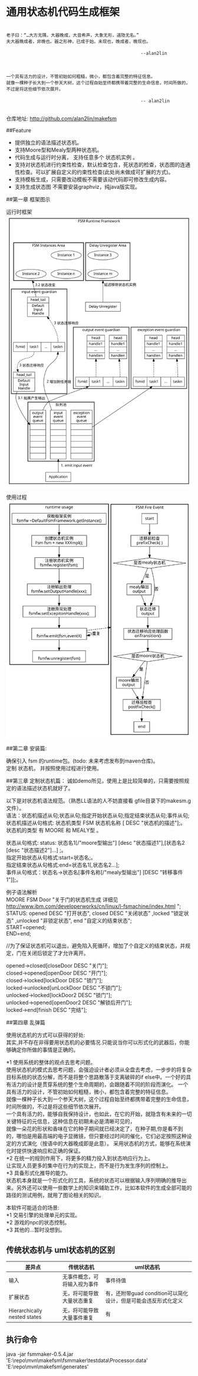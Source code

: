 # 通用状态机代码生成框架

<pre>
<code>
老子曰：“…大方无隅，大器晚成，大音希声，大象无形，道隐无名。”
夫大器晚成者，非晚也。器之形神，已成于始，未现也，晚成者，晚现也。

                                                   --alan2lin 
</code>
</pre>
<pre>
<code>
一个具有活力的设计，不管初始如何粗糙，微小，都包含着完整的特征信息。
就像一棵种子长大到一个参天大树，这个过程自始至终都携带着完整的生命信息，时间所做的，不过是将这些细节依次展开。    

                                                   -- alan2lin
</code>
</pre>

仓库地址:  http://github.com/alan2lin/makefsm  


##Feature
* 提供独立的语法描述状态机。   
* 支持Moore型和Mealy型两种状态机。   
* 代码生成与运行时分离， 支持任意多个 状态机实例 。
* 支持对状态机进行约束性检查，默认检查包含，死状态的检查，状态图的连通性检查。可以扩展自定义的约束性检查(此处尚未做成可扩展的方式)。   
* 支持模板生成，只需要改动模板不需要该动代码即可修改生成内容。
* 支持生成状态图 不需要安装graphviz，纯java版实现。   


##第一章  框架图示

运行时框架
![运行时框架](./document/image/dot/dest/framework.svg "运行时框架 在gitlab看不到的话请点击")


使用过程
![使用过程](./document/image/dot/dest/rumtime_usage.svg "使用过程 在gitlab看不到的话请点击")


##第二章 	安装篇:

确保引入 fsm 的runtime包。(todo: 未来考虑发布到maven仓库)。    
定制 状态机， 并按照使用过程进行使用。


##第三章 	定制状态机篇：
诚如demo所见，使用上是比较简单的，只需要按照规定的语法描述状态机就好了。    

以下是对状态机语法规范。（熟悉LL语法的人不妨直接看 gfile目录下的makesm.g文件）。    
语法：状态机描述从句;状态从句;指定开始状态从句;指定结束状态从句;事件从句;   
状态机描述从句格式: 状态机类型  FSM  状态机名称 [ DESC  "状态机的描述"];。   
状态机的类型 有 MOORE 和 MEALY型 。   

状态从句格式: status: 状态名1[/"moore型输出"] [desc "状态描述1"],[状态名2 [desc "状态描述2"]...] ;。   
指定开始状态从句格式:start=状态名;。   
指定结束状态从句格式:end=状态名1[,状态名2...];   
事件从句格式：状态名->状态名\[事件名称[/"mealy型输出"] [DESC "转移事件1"]\];。   

例子语法解析<br/>
MOORE FSM Door  "关于门的状态机生成 详细见 http://www.ibm.com/developerworks/cn/linux/l-fsmachine/index.html ";<br/>
STATUS: opened DESC "打开状态", closed DESC "关闭状态" ,locked "锁定状态" ,unlocked "非锁定状态", end "自定义的结束状态";<br/>
START=opened;<br/>
END=end;<br/>

//为了保证状态机可以退出，避免陷入死循环，增加了个自定义的结束状态，并规定，门在关闭后锁定了才允许离开。<br/>


opened->closed[closeDoor DESC "关门"];<br/>
closed->opened[openDoor DESC "开门"];<br/>
closed->locked[lockDoor DESC "锁门"];<br/>
locked->unlocked[unLockDoor DESC "不锁门"];<br/>
unlocked->locked[lockDoor2 DESC "锁门"];<br/>
unlocked->opened[openDoor2 DESC "解锁后开门"];<br/>
locked->end[finish DESC "完结"];<br/>


##第四章 	乱弹篇

使用状态机的方式可以获得的好处:<br/>
其实,并不存在非得要用状态机的必要情况.只能说当你可以形式化的武器后，你能够确定你所做的事情是正确的。<br/>

*1	使用系统的整体的观点去思考问题。<br/>
使用状态机的模式去思考问题，会强迫设计者必须从全盘去考虑，一步步的将复杂目标系统的状态分解，而不是将整个思路散落于支离破碎的if else中。一个好的具有活力的设计是贯穿系统的整个生命周期的，会跟随着不同的阶段而演化。
一个具有活力的设计，不管初始如何粗糙，微小，都包含着完整的特征信息。<br/>
就像一棵种子长大到一个参天大树，这个过程自始至终都携带着完整的生命信息，时间所做的，不过是将这些细节依次展开。<br/>
一个具有活力的，能够自我保持设计，也如此，在它的开始，就隐含有未来的一切关键特征的元信息，这种信息在初期未必是清晰可见的，<br/>
就像一朵花的形状和香味在它的种子期间就已经决定了，在种子期,你是看不到的，哪怕是用最高端的电子显微镜，但只要经过时间的催化，它们必定按照这种设定的方式演化（按语中的大器晚成即是此意）。
采用状态机的方式，能够在系统演化时提供快速响应和正确的保证。<br/>
*2	在统一的规则作用下，将更多的精力投入到状态响应行为上。<br/>
让实现人员更多的集中在行为的实现上，而不是行为发生序列的控制上。<br/>
*3	具备形式化推导的能力。<br/>
      状态机本身就是一个形式化的工具，系统的状态可以根据输入序列明确的推导出来。另外还可以使用一些数学上的知识来辅助工作，比如本软件的生成全部可能的路径的测试用例，就用了图论相关的知识。<br/>

本软件可能适合的场景:<br/>
*1	交易引擎的处理单元的实现。<br/>
*2	游戏的npc的状态控制。<br/>
*3	其他的...暂时没想到。<br/>


## 传统状态机与 uml状态机的区别

| 差异点 | 传统状态机 | uml状态机 |
|-----|-------|--------|
| 输入  | 无事件概念，可将输入视为事件 |  事件待值 |
| 扩展状态 | 无，将可能导致大量状态重复 | 有，还附带guad condition可以简化设计，但是可能会违反形式化定义  |
| Hierarchically nested states | 无，将可能导致大量事件重复 | 有 |


## 执行命令

java -jar fsmmaker-0.5.4.jar 'E:\repo\mvn\makefsm\fsmmaker\testdata\Processor.data' 'E:\repo\mvn\makefsm\generates\'


